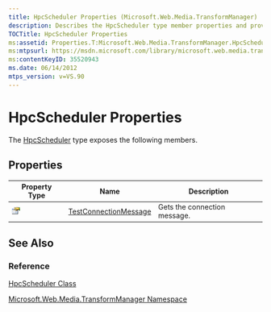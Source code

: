 ```yaml
---
title: HpcScheduler Properties (Microsoft.Web.Media.TransformManager)
description: Describes the HpcScheduler type member properties and provides the TestConnectionMessage member's property type, name, description, and references.
TOCTitle: HpcScheduler Properties
ms:assetid: Properties.T:Microsoft.Web.Media.TransformManager.HpcScheduler
ms:mtpsurl: https://msdn.microsoft.com/library/microsoft.web.media.transformmanager.hpcscheduler_properties(v=VS.90)
ms:contentKeyID: 35520943
ms.date: 06/14/2012
mtps_version: v=VS.90
---
```


# HpcScheduler Properties

The [HpcScheduler](hpcscheduler-class-microsoft-web-media-transformmanager.md) type exposes the following members.

## Properties

|Property Type|Name|Description|
|--- |--- |--- |
|![Public property](images/Hh125762.pubproperty(en-us,VS.90).gif "Public property")|[TestConnectionMessage](hpcscheduler-testconnectionmessage-property-microsoft-web-media-transformmanager.md)|Gets the connection message.|

## See Also

### Reference

[HpcScheduler Class](hpcscheduler-class-microsoft-web-media-transformmanager.md)

[Microsoft.Web.Media.TransformManager Namespace](microsoft-web-media-transformmanager-namespace.md)
